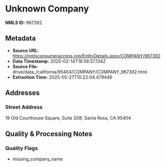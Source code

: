 # Unknown Company

**NMLS ID:** 967392

## Metadata
- **Source URL:** https://nmlsconsumeraccess.org/EntityDetails.aspx/COMPANY/967392
- **Data Timestamp:** 2025-02-14T18:56:57.134Z
- **Source File:** drive/data_/california/95404/COMPANY/COMPANY_967392.html
- **Extraction Time:** 2025-05-27T10:22:04.479446

## Addresses
### Street Address
19 Old Courthouse Square; Suite 208; Santa Rosa, CA 95404

## Quality & Processing Notes
### Quality Flags
- missing_company_name
